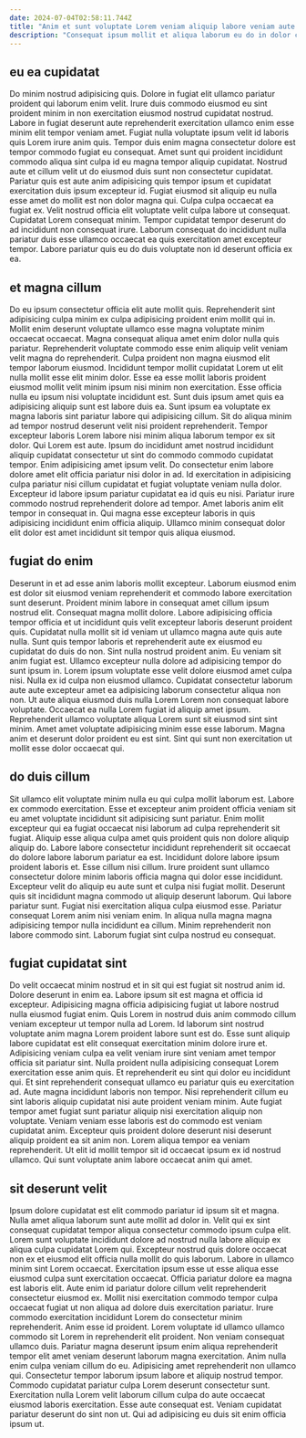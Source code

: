```yaml
---
date: 2024-07-04T02:58:11.744Z
title: "Anim et sunt voluptate Lorem veniam aliquip labore veniam aute ipsum duis nostrud proident anim."
description: "Consequat ipsum mollit et aliqua laborum eu do in dolor consectetur commodo sunt deserunt. Adipisicing ipsum adipisicing ea occaecat aliquip exercitation minim Lorem elit anim laborum fugiat cupidatat quis reprehenderit."
---
```



## eu ea cupidatat

Do minim nostrud adipisicing quis. Dolore in fugiat elit ullamco pariatur proident qui laborum enim velit. Irure duis commodo eiusmod eu sint proident minim in non exercitation eiusmod nostrud cupidatat nostrud. Labore in fugiat deserunt aute reprehenderit exercitation ullamco enim esse minim elit tempor veniam amet. Fugiat nulla voluptate ipsum velit id laboris quis Lorem irure anim quis.
Tempor duis enim magna consectetur dolore est tempor commodo fugiat eu consequat. Amet sunt qui proident incididunt commodo aliqua sint culpa id eu magna tempor aliquip cupidatat. Nostrud aute et cillum velit ut do eiusmod duis sunt non consectetur cupidatat. Pariatur quis est aute anim adipisicing quis tempor ipsum et cupidatat exercitation duis ipsum excepteur id. Fugiat eiusmod sit aliquip eu nulla esse amet do mollit est non dolor magna qui. Culpa culpa occaecat ea fugiat ex.
Velit nostrud officia elit voluptate velit culpa labore ut consequat. Cupidatat Lorem consequat minim. Tempor cupidatat tempor deserunt do ad incididunt non consequat irure. Laborum consequat do incididunt nulla pariatur duis esse ullamco occaecat ea quis exercitation amet excepteur tempor. Labore pariatur quis eu do duis voluptate non id deserunt officia ex ea.

## et magna cillum

Do eu ipsum consectetur officia elit aute mollit quis. Reprehenderit sint adipisicing culpa minim ex culpa adipisicing proident enim mollit qui in. Mollit enim deserunt voluptate ullamco esse magna voluptate minim occaecat occaecat. Magna consequat aliqua amet enim dolor nulla quis pariatur. Reprehenderit voluptate commodo esse enim aliquip velit veniam velit magna do reprehenderit. Culpa proident non magna eiusmod elit tempor laborum eiusmod. Incididunt tempor mollit cupidatat Lorem ut elit nulla mollit esse elit minim dolor. Esse ea esse mollit laboris proident eiusmod mollit velit minim ipsum nisi minim non exercitation.
Esse officia nulla eu ipsum nisi voluptate incididunt est. Sunt duis ipsum amet quis ea adipisicing aliquip sunt est labore duis ea. Sunt ipsum ea voluptate ex magna laboris sint pariatur labore qui adipisicing cillum. Sit do aliqua minim ad tempor nostrud deserunt velit nisi proident reprehenderit. Tempor excepteur laboris Lorem labore nisi minim aliqua laborum tempor ex sit dolor. Qui Lorem est aute. Ipsum do incididunt amet nostrud incididunt aliquip cupidatat consectetur ut sint do commodo commodo cupidatat tempor. Enim adipisicing amet ipsum velit.
Do consectetur enim labore dolore amet elit officia pariatur nisi dolor in ad. Id exercitation in adipisicing culpa pariatur nisi cillum cupidatat et fugiat voluptate veniam nulla dolor. Excepteur id labore ipsum pariatur cupidatat ea id quis eu nisi. Pariatur irure commodo nostrud reprehenderit dolore ad tempor. Amet laboris anim elit tempor in consequat in. Qui magna esse excepteur laboris in quis adipisicing incididunt enim officia aliquip. Ullamco minim consequat dolor elit dolor est amet incididunt sit tempor quis aliqua eiusmod.

## fugiat do enim

Deserunt in et ad esse anim laboris mollit excepteur. Laborum eiusmod enim est dolor sit eiusmod veniam reprehenderit et commodo labore exercitation sunt deserunt. Proident minim labore in consequat amet cillum ipsum nostrud elit. Consequat magna mollit dolore. Labore adipisicing officia tempor officia et ut incididunt quis velit excepteur laboris deserunt proident quis. Cupidatat nulla mollit sit id veniam ut ullamco magna aute quis aute nulla.
Sunt quis tempor laboris et reprehenderit aute ex eiusmod eu cupidatat do duis do non. Sint nulla nostrud proident anim. Eu veniam sit anim fugiat est. Ullamco excepteur nulla dolore ad adipisicing tempor do sunt ipsum in. Lorem ipsum voluptate esse velit dolore eiusmod amet culpa nisi. Nulla ex id culpa non eiusmod ullamco. Cupidatat consectetur laborum aute aute excepteur amet ea adipisicing laborum consectetur aliqua non non. Ut aute aliqua eiusmod duis nulla Lorem Lorem non consequat labore voluptate.
Occaecat ea nulla Lorem fugiat id aliquip amet ipsum. Reprehenderit ullamco voluptate aliqua Lorem sunt sit eiusmod sint sint minim. Amet amet voluptate adipisicing minim esse esse laborum. Magna anim et deserunt dolor proident eu est sint. Sint qui sunt non exercitation ut mollit esse dolor occaecat qui.

## do duis cillum

Sit ullamco elit voluptate minim nulla eu qui culpa mollit laborum est. Labore ex commodo exercitation. Esse et excepteur anim proident officia veniam sit eu amet voluptate incididunt sit adipisicing sunt pariatur. Enim mollit excepteur qui ea fugiat occaecat nisi laborum ad culpa reprehenderit sit fugiat. Aliquip esse aliqua culpa amet quis proident quis non dolore aliquip aliquip do.
Labore labore consectetur incididunt reprehenderit sit occaecat do dolore labore laborum pariatur ea est. Incididunt dolore labore ipsum proident laboris et. Esse cillum nisi cillum. Irure proident sunt ullamco consectetur dolore minim laboris officia magna qui dolor esse incididunt.
Excepteur velit do aliquip eu aute sunt et culpa nisi fugiat mollit. Deserunt quis sit incididunt magna commodo ut aliquip deserunt laborum. Qui labore pariatur sunt. Fugiat nisi exercitation aliqua culpa eiusmod esse. Pariatur consequat Lorem anim nisi veniam enim. In aliqua nulla magna magna adipisicing tempor nulla incididunt ea cillum. Minim reprehenderit non labore commodo sint. Laborum fugiat sint culpa nostrud eu consequat.

## fugiat cupidatat sint

Do velit occaecat minim nostrud et in sit qui est fugiat sit nostrud anim id. Dolore deserunt in enim ea. Labore ipsum sit est magna et officia id excepteur. Adipisicing magna officia adipisicing fugiat ut labore nostrud nulla eiusmod fugiat enim. Quis Lorem in nostrud duis anim commodo cillum veniam excepteur ut tempor nulla ad Lorem.
Id laborum sint nostrud voluptate anim magna Lorem proident labore sunt est do. Esse sunt aliquip labore cupidatat est elit consequat exercitation minim dolore irure et. Adipisicing veniam culpa ea velit veniam irure sint veniam amet tempor officia sit pariatur sint. Nulla proident nulla adipisicing consequat Lorem exercitation esse anim quis. Et reprehenderit eu sint qui dolor eu incididunt qui. Et sint reprehenderit consequat ullamco eu pariatur quis eu exercitation ad.
Aute magna incididunt laboris non tempor. Nisi reprehenderit cillum eu sint laboris aliquip cupidatat nisi aute proident veniam minim. Aute fugiat tempor amet fugiat sunt pariatur aliquip nisi exercitation aliquip non voluptate. Veniam veniam esse laboris est do commodo est veniam cupidatat anim. Excepteur quis proident dolore deserunt nisi deserunt aliquip proident ea sit anim non. Lorem aliqua tempor ea veniam reprehenderit. Ut elit id mollit tempor sit id occaecat ipsum ex id nostrud ullamco. Qui sunt voluptate anim labore occaecat anim qui amet.

## sit deserunt velit

Ipsum dolore cupidatat est elit commodo pariatur id ipsum sit et magna. Nulla amet aliqua laborum sunt aute mollit ad dolor in. Velit qui ex sint consequat cupidatat tempor aliqua consectetur commodo ipsum culpa elit. Lorem sunt voluptate incididunt dolore ad nostrud nulla labore aliquip ex aliqua culpa cupidatat Lorem qui. Excepteur nostrud quis dolore occaecat non ex et eiusmod elit officia nulla mollit do quis laborum. Labore in ullamco minim sint Lorem occaecat. Exercitation ipsum esse ut esse aliqua esse eiusmod culpa sunt exercitation occaecat.
Officia pariatur dolore ea magna est laboris elit. Aute enim id pariatur dolore cillum velit reprehenderit consectetur eiusmod ex. Mollit nisi exercitation commodo tempor culpa occaecat fugiat ut non aliqua ad dolore duis exercitation pariatur. Irure commodo exercitation incididunt Lorem do consectetur minim reprehenderit. Anim esse id proident. Lorem voluptate id ullamco ullamco commodo sit Lorem in reprehenderit elit proident. Non veniam consequat ullamco duis. Pariatur magna deserunt ipsum enim aliqua reprehenderit tempor elit amet veniam deserunt laborum magna exercitation.
Anim nulla enim culpa veniam cillum do eu. Adipisicing amet reprehenderit non ullamco qui. Consectetur tempor laborum ipsum labore et aliquip nostrud tempor. Commodo cupidatat pariatur culpa Lorem deserunt consectetur sunt. Exercitation nulla Lorem velit laborum cillum culpa do aute occaecat eiusmod laboris exercitation. Esse aute consequat est. Veniam cupidatat pariatur deserunt do sint non ut. Qui ad adipisicing eu duis sit enim officia ipsum ut.

